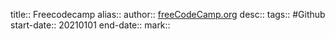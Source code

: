 title:: Freecodecamp
alias::
author:: [freeCodeCamp.org](https://github.com/freeCodeCamp/)
desc:: 
tags:: #Github
start-date:: 20210101
end-date:: 
mark::
